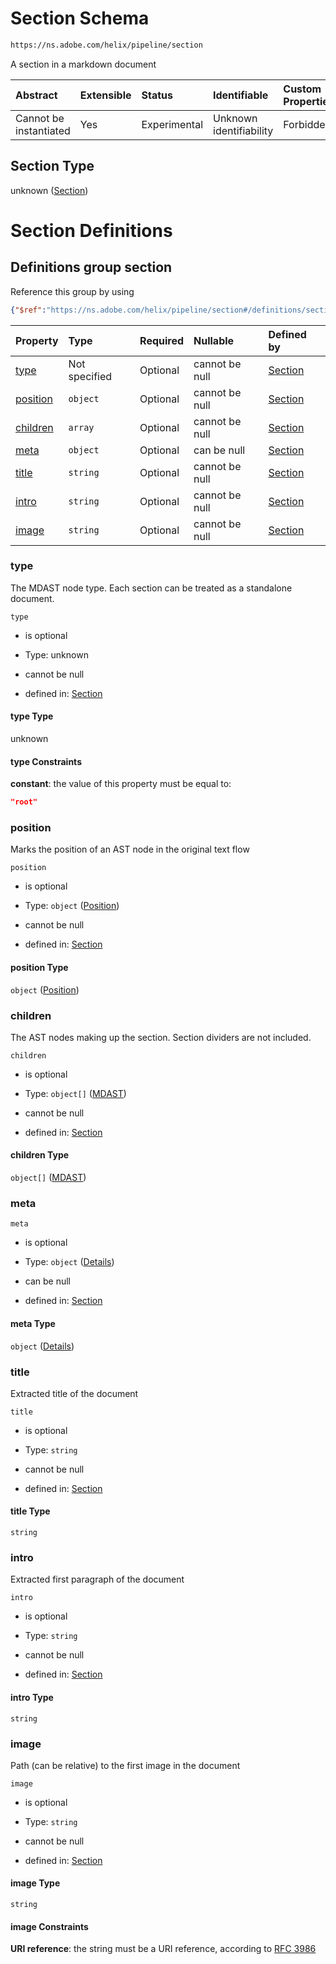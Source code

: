 # Section Schema

```txt
https://ns.adobe.com/helix/pipeline/section
```

A section in a markdown document

| Abstract               | Extensible | Status       | Identifiable            | Custom Properties | Additional Properties | Access Restrictions | Defined In                                                        |
| :--------------------- | :--------- | :----------- | :---------------------- | :---------------- | :-------------------- | :------------------ | :---------------------------------------------------------------- |
| Cannot be instantiated | Yes        | Experimental | Unknown identifiability | Forbidden         | Allowed               | none                | [section.schema.json](section.schema.json "open original schema") |

## Section Type

unknown ([Section](section.md))

# Section Definitions

## Definitions group section

Reference this group by using

```json
{"$ref":"https://ns.adobe.com/helix/pipeline/section#/definitions/section"}
```

| Property              | Type          | Required | Nullable       | Defined by                                                                                                                                            |
| :-------------------- | :------------ | :------- | :------------- | :---------------------------------------------------------------------------------------------------------------------------------------------------- |
| [type](#type)         | Not specified | Optional | cannot be null | [Section](section-definitions-section-properties-type.md "https://ns.adobe.com/helix/pipeline/section#/definitions/section/properties/type")          |
| [position](#position) | `object`      | Optional | cannot be null | [Section](section-definitions-section-properties-position.md "https://ns.adobe.com/helix/pipeline/position#/definitions/section/properties/position") |
| [children](#children) | `array`       | Optional | cannot be null | [Section](section-definitions-section-properties-children.md "https://ns.adobe.com/helix/pipeline/section#/definitions/section/properties/children")  |
| [meta](#meta)         | `object`      | Optional | can be null    | [Section](meta-definitions-meta.md "https://ns.adobe.com/helix/pipeline/section#/definitions/section/properties/meta")                                |
| [title](#title)       | `string`      | Optional | cannot be null | [Section](meta-definitions-meta-properties-title.md "https://ns.adobe.com/helix/pipeline/section#/definitions/section/properties/title")              |
| [intro](#intro)       | `string`      | Optional | cannot be null | [Section](meta-definitions-meta-properties-intro.md "https://ns.adobe.com/helix/pipeline/section#/definitions/section/properties/intro")              |
| [image](#image)       | `string`      | Optional | cannot be null | [Section](meta-definitions-meta-properties-image.md "https://ns.adobe.com/helix/pipeline/section#/definitions/section/properties/image")              |

### type

The MDAST node type. Each section can be treated as a standalone document.

`type`

*   is optional

*   Type: unknown

*   cannot be null

*   defined in: [Section](section-definitions-section-properties-type.md "https://ns.adobe.com/helix/pipeline/section#/definitions/section/properties/type")

#### type Type

unknown

#### type Constraints

**constant**: the value of this property must be equal to:

```json
"root"
```

### position

Marks the position of an AST node in the original text flow

`position`

*   is optional

*   Type: `object` ([Position](section-definitions-section-properties-position.md))

*   cannot be null

*   defined in: [Section](section-definitions-section-properties-position.md "https://ns.adobe.com/helix/pipeline/position#/definitions/section/properties/position")

#### position Type

`object` ([Position](section-definitions-section-properties-position.md))

### children

The AST nodes making up the section. Section dividers are not included.

`children`

*   is optional

*   Type: `object[]` ([MDAST](content-properties-mdast.md))

*   cannot be null

*   defined in: [Section](section-definitions-section-properties-children.md "https://ns.adobe.com/helix/pipeline/section#/definitions/section/properties/children")

#### children Type

`object[]` ([MDAST](content-properties-mdast.md))

### meta



`meta`

*   is optional

*   Type: `object` ([Details](meta-definitions-meta.md))

*   can be null

*   defined in: [Section](meta-definitions-meta.md "https://ns.adobe.com/helix/pipeline/section#/definitions/section/properties/meta")

#### meta Type

`object` ([Details](meta-definitions-meta.md))

### title

Extracted title of the document

`title`

*   is optional

*   Type: `string`

*   cannot be null

*   defined in: [Section](meta-definitions-meta-properties-title.md "https://ns.adobe.com/helix/pipeline/section#/definitions/section/properties/title")

#### title Type

`string`

### intro

Extracted first paragraph of the document

`intro`

*   is optional

*   Type: `string`

*   cannot be null

*   defined in: [Section](meta-definitions-meta-properties-intro.md "https://ns.adobe.com/helix/pipeline/section#/definitions/section/properties/intro")

#### intro Type

`string`

### image

Path (can be relative) to the first image in the document

`image`

*   is optional

*   Type: `string`

*   cannot be null

*   defined in: [Section](meta-definitions-meta-properties-image.md "https://ns.adobe.com/helix/pipeline/section#/definitions/section/properties/image")

#### image Type

`string`

#### image Constraints

**URI reference**: the string must be a URI reference, according to [RFC 3986](https://tools.ietf.org/html/rfc3986 "check the specification")

